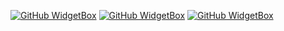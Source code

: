 [![GitHub WidgetBox](https://github-widgetbox.vercel.app/api/profile?username=PlayFlixo&data=followers,repositories,stars,commits&theme=nautilus)](https://github.com/Jurredr/github-widgetbox)
[![GitHub WidgetBox](https://github-widgetbox.vercel.app/api/skills?tools=git,vercel,heroku,aws,&includeNames=true&theme=nautilus)](https://github.com/Jurredr/github-widgetbox)
[![GitHub WidgetBox](https://github-widgetbox.vercel.app/api/skills?languages=js,python,html,css,&includeNames=true&theme=nautilus)](https://github.com/Jurredr/github-widgetbox)
